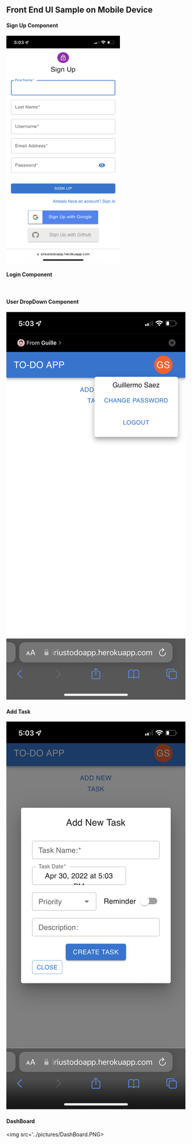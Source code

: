 ## Front End UI Sample on Mobile Device

#### Sign Up Component

<img width="300px" height="600px" src='../pictures/SignUpComponent.PNG'/>

#### Login Component

<img scr='../pictures/LoginComponent.PNG>'/>

#### User DropDown Component

<img src='../pictures/UserDropDown.PNG'/>

#### Add Task 

<img src='../pictures/AddTask.PNG'/>

#### DashBoard

<img src='../pictures/DashBoard.PNG>

